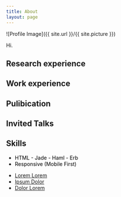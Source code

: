 ```yaml
---
title: About
layout: page
---
```

![Profile Image]({{ site.url }}/{{ site.picture }})

<p>Hi.</p>

<h2>Research experience</h2>
<h2>Work experience</h2>
<h2>Pulibication</h2>
<h2>Invited Talks</h2>
<h2>Skills</h2>
<ul class="skill-list">
	<li><font color="black">HTML - Jade - Haml - Erb</fond></li>
	<li>Responsive (Mobile First)</li>
</ul>

<ul>
	<li><a href="https://github.com/">Lorem Lorem</a></li>
	<li><a href="https://github.com/">Ipsum Dolor</a></li>
	<li><a href="https://github.com/">Dolor Lorem</a></li>
</ul>
